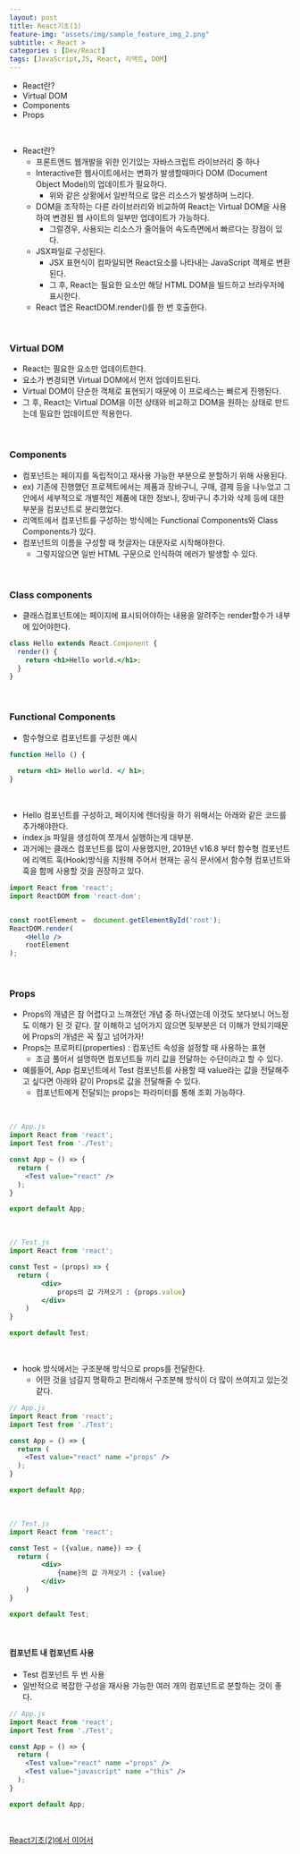 ```yaml
---
layout: post
title: React기초(1)
feature-img: "assets/img/sample_feature_img_2.png"
subtitle: < React >
categories : [Dev/React]
tags: [JavaScript,JS, React, 리액트, DOM]
---
```


- React란?
- Virtual DOM
- Components
- Props


<br>


- React란?
    - 프론트엔드 웹개발을 위한 인기있는 자바스크립트 라이브러리 중 하나
    - Interactive한 웹사이트에서는 변화가 발생할때마다 DOM (Document Object Model)의 업데이트가 필요하다.
        - 위와 같은 상황에서 일반적으로 많은 리소스가 발생하며 느리다.
    - DOM을 조작하는 다른 라이브러리와 비교하여 React는 Virtual DOM을 사용하여 변경된 웹 사이트의 일부만 업데이트가 가능하다.
        - 그럴경우, 사용되는 리소스가 줄어들어 속도측면에서 빠르다는 장점이 있다.
    - JSX파일로 구성된다.
        - JSX 표현식이 컴파일되면 React요소를 나타내는 JavaScript 객체로 변환된다.
        - 그 후, React는 필요한 요소만 해당 HTML DOM을 빌드하고 브라우저에 표시한다.
    - React 앱은 ReactDOM.render()를 한 번 호출한다.


<br>


### Virtual DOM
- React는 필요한 요소만 업데이트한다.
- 요소가 변경되면 Virtual DOM에서 먼저 업데이트된다.
- Virtual DOM이 단순한 객체로 표현되기 때문에 이 프로세스는 빠르게 진행된다.
- 그 후, React는 Virtual DOM을 이전 상태와 비교하고 DOM을 원하는 상태로 만드는데 필요한 업데이트만 적용한다.


<br>


### Components
- 컴포넌트는 페이지를 독립적이고 재사용 가능한 부분으로 분할하기 위해 사용된다.
- ex) 기존에 진행했던 프로젝트에서는 제품과 장바구니, 구매, 결제 등을 나누었고 그 안에서 세부적으로 개별적인 제품에 대한 정보나, 장바구니 추가와 삭제 등에 대한 부분을 컴포넌트로 분리했었다.
- 리액트에서 컴포넌트를 구성하는 방식에는 Functional Components와 Class Components가 있다.
- 컴포넌트의 이름을 구성할 때 첫글자는 대문자로 시작해야한다.
    - 그렇지않으면 일반 HTML 구문으로 인식하여 에러가 발생할 수 있다.



<br>

### Class components
- 클래스컴포넌트에는 페이지에 표시되어야하는 내용을 알려주는 render함수가 내부에 있어야한다.

```jsx
class Hello extends React.Component {
  render() {
    return <h1>Hello world.</h1>;
  }
} 
```

<br>

### Functional Components

- 함수형으로 컴포넌트를 구성한 예시

```jsx
function Hello () {
 
  return <h1> Hello world. </ h1>;
}
```

<br>

- Hello 컴포넌트를 구성하고, 페이지에 렌더링을 하기 위해서는 아래와 같은 코드를 추가해야한다.
- index.js 파일을 생성하여 쪼개서 실행하는게 대부분. 
- 과거에는 클래스 컴포넌트를 많이 사용했지만, 2019년 v16.8 부터 함수형 컴포넌트에 리액트 훅(Hook)방식을 지원해 주어서 현재는 공식 문서에서 함수형 컴포넌트와 훅을 함께 사용할 것을 권장하고 있다. 

```jsx
import React from 'react';
import ReactDOM from 'react-dom';


const rootElement =  document.getElementById('root');
ReactDOM.render(
    <Hello />
    rootElement
);
```


<br>

### Props
- Props의 개념은 참 어렵다고 느껴졌던 개념 중 하나였는데 이것도 보다보니 어느정도 이해가 된 것 같다. 잘 이해하고 넘어가지 않으면 뒷부분은 더 이해가 안되기때문에 Props의 개념은 꼭 짚고 넘어가자!
- Props는 프로퍼티(properties) : 컴포넌트 속성을 설정할 때 사용하는 표현
    - 조금 풀어서 설명하면 컴포넌트들 끼리 값을 전달하는 수단이라고 할 수 있다.
- 예를들어, App 컴포넌트에서 Test 컴포넌트를 사용할 때 value라는 값을 전달해주고 싶다면 아래와 같이 Props로 값을 전달해줄 수 있다.
    - 컴포넌트에게 전달되는 props는 파라미터를 통해 조회 가능하다.

<br>

```jsx
// App.js
import React from 'react';
import Test from './Test';

const App = () => {
  return (
    <Test value="react" />
  );
}

export default App;
```

<br>

```jsx
// Test.js
import React from 'react';

const Test = (props) => {
  return (
        <div>
            props의 값 가져오기 : {props.value}
        </div>
    )
}

export default Test;
```

<br>


- hook 방식에서는 구조분해 방식으로 props를 전달한다.
    - 어떤 것을 넘길지 명확하고 편리해서 구조분해 방식이 더 많이 쓰여지고 있는것 같다.


```jsx
// App.js
import React from 'react';
import Test from './Test';

const App = () => {
  return (
    <Test value="react" name ="props" />
  );
}

export default App;
```

<br>

```jsx
// Test.js
import React from 'react';

const Test = ({value, name}) => {
  return (
        <div>
            {name}의 값 가져오기 : {value}
        </div>
    )
}

export default Test;
```

<br>

#### 컴포넌트 내 컴포넌트 사용
- Test 컴포넌트 두 번 사용
- 일반적으로 복잡한 구성을 재사용 가능한 여러 개의 컴포넌트로 분할하는 것이 좋다.
```jsx
// App.js
import React from 'react';
import Test from './Test';

const App = () => {
  return (
    <Test value="react" name ="props" />
    <Test value="javascript" name ="this" />
  );
}

export default App;
```

<br>

[React기초(2)에서 이어서](https://bokyeong-kim.github.io/dev/react/2021/03/25/react(2).html)